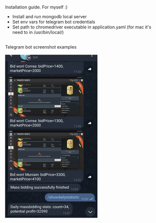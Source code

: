 Installation guide. For myself :)

- Install and run mongodb local server
- Set env vars for telegram bot credentials
- Set path to chromedriver executable in application.yaml (for mac it's need to in /usr/bin/local/)

<br/>
Telegram bot screenshot examples
<br/>
<br/>
<img alt="Alt text" src="src/main/resources/screenshots/telegram-bot-demo.jpg?raw=true" title="Demo" width="300"/>